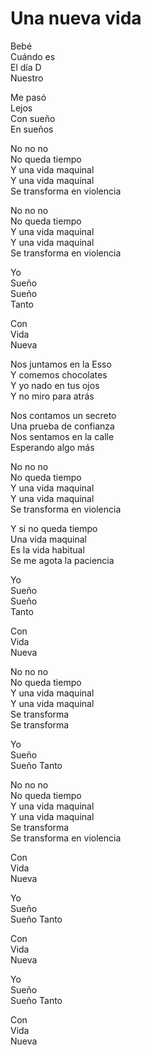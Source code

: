 # Una nueva vida  

Bebé  
Cuándo es  
El día D  
Nuestro  

Me pasó  
Lejos  
Con sueño  
En sueños  

No no no  
No queda tiempo  
Y una vida maquinal  
Y una vida maquinal  
Se transforma en violencia  

No no no  
No queda tiempo  
Y una vida maquinal  
Y una vida maquinal  
Se transforma en violencia  

Yo  
Sueño  
Sueño   
Tanto  

Con  
Vida  
Nueva  

Nos juntamos en la Esso  
Y comemos chocolates  
Y yo nado en tus ojos  
Y no miro para atrás  

Nos contamos un secreto  
Una prueba de confianza  
Nos sentamos en la calle  
Esperando algo más  

No no no  
No queda tiempo  
Y una vida maquinal  
Y una vida maquinal  
Se transforma en violencia  

Y si no queda tiempo  
Una vida maquinal   
Es la vida habitual  
Se me agota la paciencia  

Yo  
Sueño  
Sueño  
Tanto  

Con  
Vida  
Nueva  

No no no  
No queda tiempo  
Y una vida maquinal  
Y una vida maquinal  
Se transforma  
Se transforma  

Yo  
Sueño  
Sueño
Tanto

No no no  
No queda tiempo  
Y una vida maquinal  
Y una vida maquinal  
Se transforma  
Se transforma en violencia

Con  
Vida  
Nueva  

Yo  
Sueño  
Sueño
Tanto

Con  
Vida  
Nueva  

Yo  
Sueño  
Sueño
Tanto

Con  
Vida  
Nueva  
